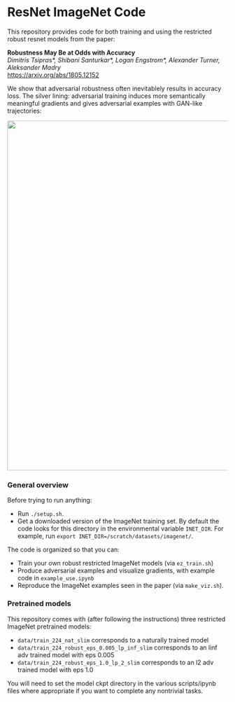 # ResNet ImageNet Code

This repository provides code for both training and using the restricted robust resnet models from the paper: 

**Robustness May Be at Odds with Accuracy**  
*Dimitris Tsipras\*, Shibani Santurkar\*, Logan Engstrom\*, Alexander Turner, Aleksander Madry*  
https://arxiv.org/abs/1805.12152  

We show that adversarial robustness often inevitablely results in accuracy loss. The silver lining: adversarial training induces more semantically meaningful gradients and gives adversarial examples with GAN-like trajectories:  

<img src = 'https://pbs.twimg.com/media/DengXkCWAAADnUN.jpg:large' width='800px' />

### General overview ###

Before trying to run anything: 

- Run `./setup.sh`. 
- Get a downloaded version of the ImageNet training set. By default the code looks for this directory in the environmental variable `INET_DIR`. For example, run `export INET_DIR=/scratch/datasets/imagenet/`. 

The code is organized so that you can: 

- Train your own robust restricted ImageNet models (via `ez_train.sh`)
- Produce adversarial examples and visualize gradients, with example code in `example_use.ipynb`
- Reproduce the ImageNet examples seen in the paper (via `make_viz.sh`). 

### Pretrained models
This repository comes with (after following the instructions) three restricted ImageNet pretrained models:

- `data/train_224_nat_slim` corresponds to a naturally trained model
- `data/train_224_robust_eps_0.005_lp_inf_slim` corresponds to an linf adv trained model with eps 0.005
- `data/train_224_robust_eps_1.0_lp_2_slim` corresponds to an l2 adv trained model with eps 1.0

You will need to set the model ckpt directory in the various scripts/ipynb files where appropriate if you want to complete any nontrivial tasks. 
